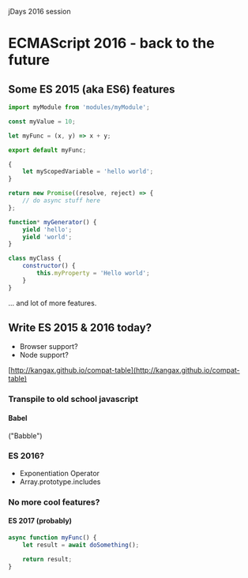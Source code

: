 jDays 2016 session

# ECMAScript 2016 - back to the future
## Some ES 2015 (aka ES6) features

```javascript
import myModule from 'modules/myModule';

const myValue = 10;

let myFunc = (x, y) => x + y;

export default myFunc;
```

```javascript
{
    let myScopedVariable = 'hello world';
}
```

```javascript
return new Promise((resolve, reject) => {
    // do async stuff here
};
```

```javascript
function* myGenerator() {
    yield 'hello';
    yield 'world';
}
```

```javascript
class myClass {
    constructor() {
        this.myProperty = 'Hello world';
    }
}
```

... and lot of more features.

## Write ES 2015 & 2016 today?
- Browser support?
- Node support?

[http://kangax.github.io/compat-table](http://kangax.github.io/compat-table)

### Transpile to old school javascript
#### Babel
("Babble")

### ES 2016?
- Exponentiation Operator
- Array.prototype.includes

### No more cool features?
#### ES 2017 (probably)

```javascript
async function myFunc() {
    let result = await doSomething();

    return result;
}
```
